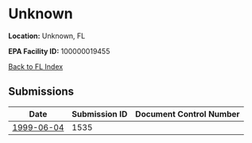# Unknown

**Location:** Unknown, FL

**EPA Facility ID:** 100000019455

[Back to FL Index](../../index.md)

## Submissions

| Date | Submission ID | Document Control Number |
|------|--------------|-------------------------|
| [1999-06-04](submissions/1535.md) | 1535 |  |
